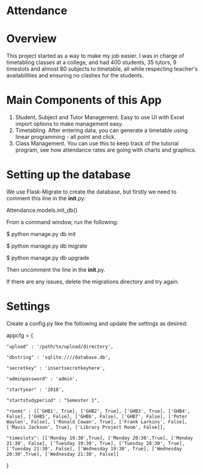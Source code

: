 # Attendance

# Overview
This project started as a way to make my job easier. I was in charge of timetabling classes at a college, and had 400 students, 35 tutors, 9 timeslots and almost 80 subjects to timetable, all while respecting teacher's availabilities and ensuring no clashes for the students.

# Main Components of this App
1. Student, Subject and Tutor Management. Easy to use UI with Excel import options to make management easy.
2. Timetabling. After entering data, you can generate a timetable using linear programming - all point and click.
3. Class Management. You can use this to keep track of the tutorial program, see how attendance rates are going with charts and graphics.


# Setting up the database
We use Flask-Migrate to create the database, but firstly we need to comment this line in the __init__.py:

Attendance.models.init_db()

From a command window, run the following:

$ python manage.py db init

$ python manage.py db migrate

$ python manage.py db upgrade

Then uncomment the line in the __init__.py.

If there are any issues, delete the migrations directory and try again.


# Settings
Create a config.py like the following and update the settings as desired:

appcfg = {

    "upload" : '/path/to/upload/directory',

    "dbstring" : 'sqlite:////database.db',

    "secretkey" : 'insertsecretkeyhere',

    "adminpassword" : 'admin',

    "startyear" : '2018',

    "startstudyperiod" : "Semester 1",

    "rooms" : [['GHB1', True], ['GHB2', True], ['GHB3', True], ['GHB4', False], ['GHB5', False], ['GHB6', False], ['GHB7', False], ['Peter Waylen', False], ['Ronald Cowan', True], ['Frank Larkins', False], ['Mavis Jackson', True], ['Library Project Room', False]],

    "timeslots": [['Monday 19:30',True], ['Monday 20:30',True], ['Monday 21:30', False], ['Tuesday 19:30', True], ['Tuesday 20:30', True], ['Tuesday 21:30', False], ['Wednesday 19:30', True], ['Wednesday 20:30',True], ['Wednesday 21:30', False]]
    
}